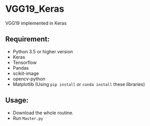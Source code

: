 # VGG19_Keras
VGG19 implemented in Keras

## Requirement:
* Python 3.5 or higher version
* Keras
* Tensorflow
* Pandas
* scikit-image
* opencv-python
* Matplotlib
(Using `pip install` or `conda install` these libraries)
## Usage:
* Download the whole routine.
* Run `Master.py` 
